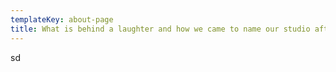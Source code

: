 ```yaml
---
templateKey: about-page
title: What is behind a laughter and how we came to name our studio after it
---
```

sd